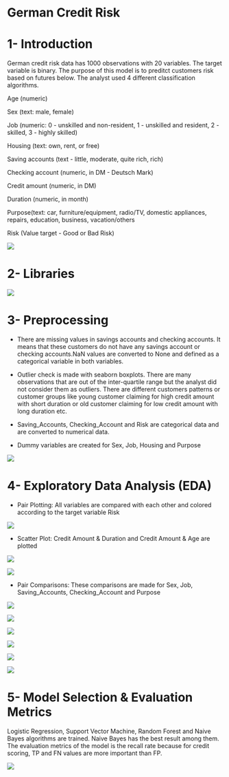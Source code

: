 # German Credit Risk

# 1- Introduction

German credit risk data has 1000 observations with 20 variables. The target variable is binary. The purpose of this model is to preditct customers risk based on futures below. The analyst used 4 different classification algorithms.

Age (numeric)

Sex (text: male, female)

Job (numeric: 0 - unskilled and non-resident, 1 - unskilled and resident, 2 - skilled, 3 - highly skilled)

Housing (text: own, rent, or free)

Saving accounts (text - little, moderate, quite rich, rich)

Checking account (numeric, in DM - Deutsch Mark)

Credit amount (numeric, in DM)

Duration (numeric, in month)

Purpose(text: car, furniture/equipment, radio/TV, domestic appliances, repairs, education, business, vacation/others

Risk (Value target - Good or Bad Risk)

![](images/screen2.PNG/)

# 2- Libraries 

![](images/screen1.PNG/)

# 3- Preprocessing

- There are missing values in savings accounts and checking accounts. It means that these customers do not have any savings account or checking accounts.NaN values are converted to None and defined as a categorical variable in both variables.

- Outlier check is made with seaborn boxplots. There are many observations that are out of the inter-quartile range but the analyst did not consider them as outliers. There are different customers patterns or customer groups like young customer claiming for high credit amount with short duration or old customer claiming for low credit amount with long duration etc.

- Saving_Accounts, Checking_Account and Risk are categorical data and are converted to numerical data.

- Dummy variables are created for Sex, Job, Housing and Purpose

![](images/screen6.PNG/)

# 4- Exploratory Data Analysis (EDA)

- Pair Plotting: All variables are compared with each other and colored according to the target variable Risk

![](images/screen3.PNG/)

- Scatter Plot: Credit Amount & Duration and Credit Amount & Age are plotted 

![](images/screen4.PNG/)

![](images/screen5.PNG/)

- Pair Comparisons: These comparisons are made for Sex, Job, Saving_Accounts, Checking_Account and Purpose

![](images/screen8.PNG/)

![](images/screen9.PNG/)

![](images/screen10.PNG/)

![](images/screen11.PNG/)

![](images/screen12.PNG/)

![](images/screen13.PNG/)

# 5- Model Selection & Evaluation Metrics

Logistic Regression, Support Vector Machine, Random Forest and Naive Bayes algorithms are trained. Naive Bayes has the best result among them. The evaluation metrics of the model is the recall rate because for credit scoring, TP and FN values are more important than FP. 

![](images/screen7.PNG/)

